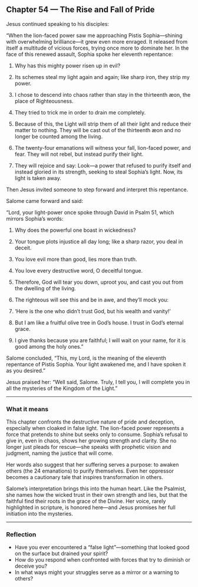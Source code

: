 ## Chapter 54 — The Rise and Fall of Pride

Jesus continued speaking to his disciples:

“When the lion-faced power saw me approaching Pistis Sophia—shining with overwhelming brilliance—it grew even more enraged. It released from itself a multitude of vicious forces, trying once more to dominate her. In the face of this renewed assault, Sophia spoke her eleventh repentance:

1. Why has this mighty power risen up in evil?

2. Its schemes steal my light again and again; like sharp iron, they strip my power.

3. I chose to descend into chaos rather than stay in the thirteenth æon, the place of Righteousness.

4. They tried to trick me in order to drain me completely.

5. Because of this, the Light will strip them of all their light and reduce their matter to nothing. They will be cast out of the thirteenth æon and no longer be counted among the living.

6. The twenty-four emanations will witness your fall, lion-faced power, and fear. They will not rebel, but instead purify their light.

7. They will rejoice and say: Look—a power that refused to purify itself and instead gloried in its strength, seeking to steal Sophia’s light. Now, its light is taken away.

Then Jesus invited someone to step forward and interpret this repentance.

Salome came forward and said:

“Lord, your light-power once spoke through David in Psalm 51, which mirrors Sophia’s words:

1. Why does the powerful one boast in wickedness?

2. Your tongue plots injustice all day long; like a sharp razor, you deal in deceit.

3. You love evil more than good, lies more than truth.

4. You love every destructive word, O deceitful tongue.

5. Therefore, God will tear you down, uproot you, and cast you out from the dwelling of the living.

6. The righteous will see this and be in awe, and they’ll mock you:

7. ‘Here is the one who didn’t trust God, but his wealth and vanity!’

8. But I am like a fruitful olive tree in God’s house. I trust in God’s eternal grace.

9. I give thanks because you are faithful; I will wait on your name, for it is good among the holy ones.”

Salome concluded, “This, my Lord, is the meaning of the eleventh repentance of Pistis Sophia. Your light awakened me, and I have spoken it as you desired.”

Jesus praised her: “Well said, Salome. Truly, I tell you, I will complete you in all the mysteries of the Kingdom of the Light.”

---

### What it means

This chapter confronts the destructive nature of pride and deception, especially when cloaked in false light. The lion-faced power represents a force that pretends to shine but seeks only to consume. Sophia’s refusal to give in, even in chaos, shows her growing strength and clarity. She no longer just pleads for rescue—she speaks with prophetic vision and judgment, naming the justice that will come.

Her words also suggest that her suffering serves a purpose: to awaken others (the 24 emanations) to purify themselves. Even her oppressor becomes a cautionary tale that inspires transformation in others.

Salome’s interpretation brings this into the human heart. Like the Psalmist, she names how the wicked trust in their own strength and lies, but that the faithful find their roots in the grace of the Divine. Her voice, rarely highlighted in scripture, is honored here—and Jesus promises her full initiation into the mysteries.

---

### Reflection

* Have you ever encountered a “false light”—something that looked good on the surface but drained your spirit?
* How do you respond when confronted with forces that try to diminish or deceive you?
* In what ways might your struggles serve as a mirror or a warning to others?
